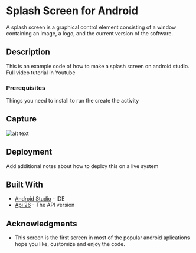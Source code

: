 # Splash Screen for Android

A splash screen is a graphical control element consisting of a window containing an image, a logo, and the current version of the software.

## Description

This is an example code of how to make a splash screen on android studio. Full video tutorial in Youtube

### Prerequisites

Things you need to install to run the create the activity

## Capture

![alt text](https://thumbs2.imgbox.com/55/ae/bJWIalfN_t.png)

## Deployment

Add additional notes about how to deploy this on a live system

## Built With

* [Android Studio](http://www.dropwizard.io/1.0.2/docs/) - IDE
* [Api 26]() - The API version

## Acknowledgments

* This screen is the first screen in most of the popular android aplications hope you like, customize and enjoy the code.
